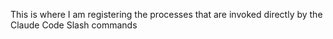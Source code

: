 This is where I am registering the processes that are invoked directly by the Claude Code Slash commands
